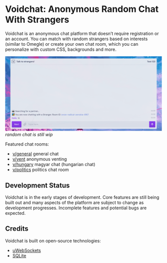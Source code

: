 # Voidchat: Anonymous Random Chat With Strangers

Voidchat is an anonymous chat platform that doesn’t require registration or an account. You can match with random strangers based on interests (similar to Omegle) or create your own chat room, which you can personalize with custom CSS, backgrounds and more.

![omegle alternatives](/images/voidchat-talk-to-strangers.png)
*random chat is still wip*

Featured chat rooms:

  - [v/general](https://voidchat.org) general chat
  - [v/vent](https://voidchat.org/v/vent) anonymous venting
  - [v/hungary](https://voidchat.org/v/hungary) magyar chat (hungarian chat)
  - [v/politics](https://voidchat.org/v/politics) politics chat room

## Development Status

Voidchat is in the early stages of development. Core features are still being built out and many aspects of the platform are subject to change as development progresses. Incomplete features and potential bugs are expected.

## Credits

Voidchat is built on open-source technologies:

  - [uWebSockets](https://github.com/uNetworking/uWebSockets)
  - [SQLite](https://www.sqlite.org)
